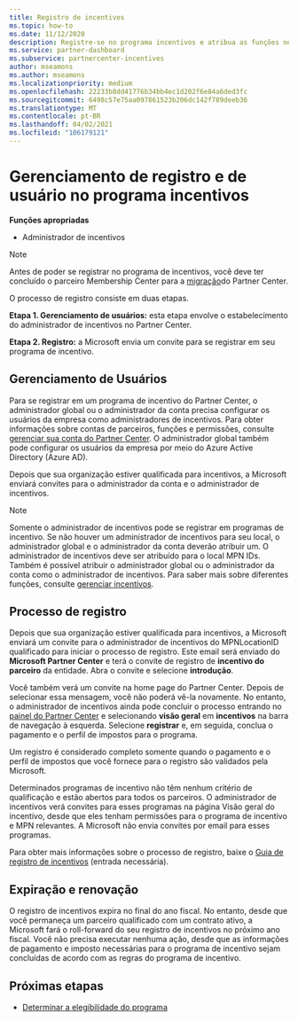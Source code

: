 ```yaml
---
title: Registro de incentivos
ms.topic: how-to
ms.date: 11/12/2020
description: Registre-se no programa incentivos e atribua as funções necessárias para o gerenciamento de usuários. Este artigo descreve o processo de registro.
ms.service: partner-dashboard
ms.subservice: partnercenter-incentives
author: mseamons
ms.author: mseamons
ms.localizationpriority: medium
ms.openlocfilehash: 22233b8dd41776b34bb4ec1d202f6e84a6ded3fc
ms.sourcegitcommit: 6498c57e75aa097861523b206dc142f789deeb36
ms.translationtype: MT
ms.contentlocale: pt-BR
ms.lasthandoff: 04/02/2021
ms.locfileid: "106179121"
---
```

# <a name="enrollment-and-user-management-in-the-incentives-program"></a>Gerenciamento de registro e de usuário no programa incentivos

**Funções apropriadas**

- Administrador de incentivos

>[!NOTE]
>Antes de poder se registrar no programa de incentivos, você deve ter concluído o parceiro Membership Center para a [migração](prepare-pmc-pc-migration.md)do Partner Center.

O processo de registro consiste em duas etapas.

**Etapa 1. Gerenciamento de usuários:** esta etapa envolve o estabelecimento do administrador de incentivos no Partner Center.

**Etapa 2. Registro:** a Microsoft envia um convite para se registrar em seu programa de incentivo.

## <a name="user-management"></a>Gerenciamento de Usuários

Para se registrar em um programa de incentivo do Partner Center, o administrador global ou o administrador da conta precisa configurar os usuários da empresa como administradores de incentivos. Para obter informações sobre contas de parceiros, funções e permissões, consulte [gerenciar sua conta do Partner Center](partner-center-account-setup.md). O administrador global também pode configurar os usuários da empresa por meio do Azure Active Directory (Azure AD).

Depois que sua organização estiver qualificada para incentivos, a Microsoft enviará convites para o administrador da conta e o administrador de incentivos.

>[!NOTE]
>Somente o administrador de incentivos pode se registrar em programas de incentivo. Se não houver um administrador de incentivos para seu local, o administrador global e o administrador da conta deverão atribuir um. O administrador de incentivos deve ser atribuído para o local MPN IDs. Também é possível atribuir o administrador global ou o administrador da conta como o administrador de incentivos. Para saber mais sobre diferentes funções, consulte [gerenciar incentivos](permissions-overview.md#manage-incentives).

## <a name="enrollment-process"></a>Processo de registro

Depois que sua organização estiver qualificada para incentivos, a Microsoft enviará um convite para o administrador de incentivos do MPNLocationID qualificado para iniciar o processo de registro. Este email será enviado do **Microsoft Partner Center** e terá o convite de registro de **incentivo do parceiro** da entidade. Abra o convite e selecione **introdução**.

Você também verá um convite na home page do Partner Center. Depois de selecionar essa mensagem, você não poderá vê-la novamente. No entanto, o administrador de incentivos ainda pode concluir o processo entrando no [painel do Partner Center](https://partner.microsoft.com/dashboard/) e selecionando **visão geral** em **incentivos** na barra de navegação à esquerda. Selecione **registrar** e, em seguida, conclua o pagamento e o perfil de impostos para o programa.

Um registro é considerado completo somente quando o pagamento e o perfil de impostos que você fornece para o registro são validados pela Microsoft.

Determinados programas de incentivo não têm nenhum critério de qualificação e estão abertos para todos os parceiros. O administrador de incentivos verá convites para esses programas na página Visão geral do incentivo, desde que eles tenham permissões para o programa de incentivo e MPN relevantes. A Microsoft não envia convites por email para esses programas.

Para obter mais informações sobre o processo de registro, baixe o [Guia de registro de incentivos](https://partner.microsoft.com/resources/detail/partner-center-incentives-enrollment-pdf) (entrada necessária).

## <a name="expiration-and-renewal"></a>Expiração e renovação

O registro de incentivos expira no final do ano fiscal. No entanto, desde que você permaneça um parceiro qualificado com um contrato ativo, a Microsoft fará o roll-forward do seu registro de incentivos no próximo ano fiscal. Você não precisa executar nenhuma ação, desde que as informações de pagamento e imposto necessárias para o programa de incentivo sejam concluídas de acordo com as regras do programa de incentivo.

## <a name="next-steps"></a>Próximas etapas

- [Determinar a elegibilidade do programa](incentives-determined-your-program-eligibility.md)
